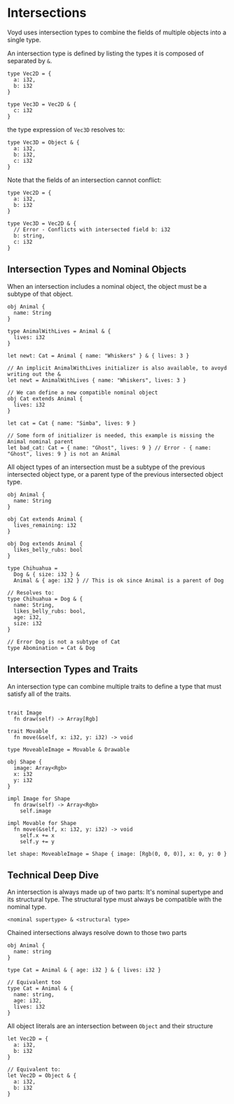 # Intersections

Voyd uses intersection types to combine the fields of multiple objects into a
single type.

An intersection type is defined by listing the types it is composed of separated
by `&`.

```
type Vec2D = {
  a: i32,
  b: i32
}

type Vec3D = Vec2D & {
  c: i32
}
```

the type expression of `Vec3D` resolves to:

```
type Vec3D = Object & {
  a: i32,
  b: i32,
  c: i32
}
```

Note that the fields of an intersection cannot conflict:

```
type Vec2D = {
  a: i32,
  b: i32
}

type Vec3D = Vec2D & {
  // Error - Conflicts with intersected field b: i32
  b: string,
  c: i32
}
```

## Intersection Types and Nominal Objects

When an intersection includes a nominal object, the object must be a subtype of
that object.

```
obj Animal {
  name: String
}

type AnimalWithLives = Animal & {
  lives: i32
}

let newt: Cat = Animal { name: "Whiskers" } & { lives: 3 }

// An implicit AnimalWithLives initializer is also available, to avoyd writing out the &
let newt = AnimalWithLives { name: "Whiskers", lives: 3 }

// We can define a new compatible nominal object
obj Cat extends Animal {
  lives: i32
}

let cat = Cat { name: "Simba", lives: 9 }

// Some form of initializer is needed, this example is missing the Animal nominal parent
let bad_cat: Cat = { name: "Ghost", lives: 9 } // Error - { name: "Ghost", lives: 9 } is not an Animal
```

All object types of an intersection must be a subtype of the previous
intersected object type, or a parent type of the previous intersected object type.

```
obj Animal {
  name: String
}

obj Cat extends Animal {
  lives_remaining: i32
}

obj Dog extends Animal {
  likes_belly_rubs: bool
}

type Chihuahua =
  Dog & { size: i32 } &
  Animal & { age: i32 } // This is ok since Animal is a parent of Dog

// Resolves to:
type Chihuahua = Dog & {
  name: String,
  likes_belly_rubs: bool,
  age: i32,
  size: i32
}

// Error Dog is not a subtype of Cat
type Abomination = Cat & Dog
```

## Intersection Types and Traits

An intersection type can combine multiple traits to define a type that must
satisfy all of the traits.

```

trait Image
  fn draw(self) -> Array[Rgb]

trait Movable
  fn move(&self, x: i32, y: i32) -> void

type MoveableImage = Movable & Drawable

obj Shape {
  image: Array<Rgb>
  x: i32
  y: i32
}

impl Image for Shape
  fn draw(self) -> Array<Rgb>
    self.image

impl Movable for Shape
  fn move(&self, x: i32, y: i32) -> void
    self.x += x
    self.y += y

let shape: MoveableImage = Shape { image: [Rgb(0, 0, 0)], x: 0, y: 0 }
```
## Technical Deep Dive

An intersection is always made up of two parts: It's nominal supertype and its
structural type. The structural type must always be compatible with the nominal
type.

```
<nominal supertype> & <structural type>
```

Chained intersections always resolve down to those two parts
```
obj Animal {
  name: string
}

type Cat = Animal & { age: i32 } & { lives: i32 }

// Equivalent too
type Cat = Animal & {
  name: string,
  age: i32,
  lives: i32
}
```

All object literals are an intersection between `Object` and their structure
```
let Vec2D = {
  a: i32,
  b: i32
}

// Equivalent to:
let Vec2D = Object & {
  a: i32,
  b: i32
}
```

